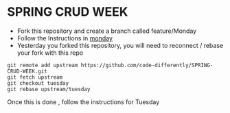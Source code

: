 # SPRING CRUD WEEK

* Fork this repository and create a branch called feature/Monday
* Follow the Instructions in [monday](Monday.md)
* Yesterday you forked this repository, you will need to reconnect / rebase your fork with this repo

```
git remote add upstream https://github.com/code-differently/SPRING-CRUD-WEEK.git
git fetch upstream
git checkout tuesday
git rebase upstream/tuesday
```

Once this is done , follow the instructions for Tuesday

